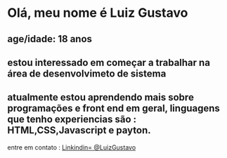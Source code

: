 <html>
  <body>
    <div>
      <h1> Olá, meu nome é Luiz Gustavo </h1>
    </div>
    <div>
      <h2> age/idade: 18 anos </h2>
    </div>
    <div>
      <h2> estou interessado em começar a trabalhar na área de desenvolvimeto de sistema </h2>
    </div>
    <div> <h2>atualmente estou aprendendo mais sobre programações e front end em geral, linguagens que tenho experiencias são : HTML,CSS,Javascript e payton.</h2></div>
      </body>
     <spam></spam>
    <footer> entre em contato : 
     <a href="https://www.linkedin.com/in/luiz-gustavo-gomes-bernardino-96ab422b6/" target = "_blank"> Linkindin= @LuizGustavo </a>
    </footer>

</html>

<!---
lggBernardino18/lggBernardino18 is a ✨ special ✨ repository because its `README.md` (this file) appears on your GitHub profile.
You can click the Preview link to take a look at your changes.
--->
